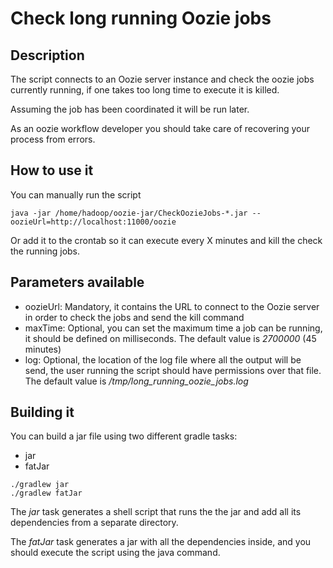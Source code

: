 # Check long running Oozie jobs

## Description
The script connects to an Oozie server instance and check the oozie jobs currently running, if one takes too 
long time to execute it is killed.
 
Assuming the job has been coordinated it will be run later.

As an oozie workflow developer you should take care of recovering your process from errors.

## How to use it
You can manually run the script
````
java -jar /home/hadoop/oozie-jar/CheckOozieJobs-*.jar --oozieUrl=http://localhost:11000/oozie
````
Or add it to the crontab so it can execute every X minutes and kill the check the running jobs.

## Parameters available
* oozieUrl: Mandatory, it contains the URL to connect to the Oozie server in order to check the jobs 
and send the kill command
* maxTime: Optional, you can set the maximum time a job can be running, it should be defined on milliseconds.
The default value is *2700000* (45 minutes)
* log: Optional, the location of the log file where all the output will be send, the user running the script
should have permissions over that file. The default value is */tmp/long_running_oozie_jobs.log* 

## Building it
You can build a jar file using two different gradle tasks:

* jar
* fatJar

````
./gradlew jar
./gradlew fatJar
````

The *jar* task generates a shell script that runs the the jar and add all its dependencies from a separate 
directory.

The *fatJar* task generates a jar with all the dependencies inside, and you should execute the script using
the java command.
